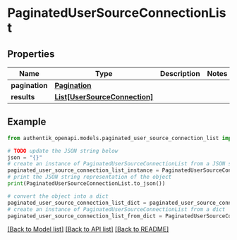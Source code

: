 # PaginatedUserSourceConnectionList


## Properties

Name | Type | Description | Notes
------------ | ------------- | ------------- | -------------
**pagination** | [**Pagination**](Pagination.md) |  | 
**results** | [**List[UserSourceConnection]**](UserSourceConnection.md) |  | 

## Example

```python
from authentik_openapi.models.paginated_user_source_connection_list import PaginatedUserSourceConnectionList

# TODO update the JSON string below
json = "{}"
# create an instance of PaginatedUserSourceConnectionList from a JSON string
paginated_user_source_connection_list_instance = PaginatedUserSourceConnectionList.from_json(json)
# print the JSON string representation of the object
print(PaginatedUserSourceConnectionList.to_json())

# convert the object into a dict
paginated_user_source_connection_list_dict = paginated_user_source_connection_list_instance.to_dict()
# create an instance of PaginatedUserSourceConnectionList from a dict
paginated_user_source_connection_list_from_dict = PaginatedUserSourceConnectionList.from_dict(paginated_user_source_connection_list_dict)
```
[[Back to Model list]](../README.md#documentation-for-models) [[Back to API list]](../README.md#documentation-for-api-endpoints) [[Back to README]](../README.md)


